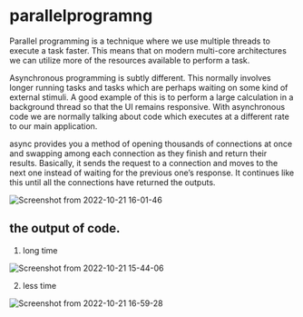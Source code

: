 # parallelprogramng
Parallel programming is a technique where we use multiple threads to execute a task faster. 
This means that on modern multi-core architectures we can utilize more of the resources available to perform a task.

Asynchronous programming is subtly different. This normally involves longer running tasks and tasks which are perhaps waiting
on some kind of external stimuli. 
A good example of this is to perform a large calculation in a background thread so that the UI remains responsive.
With asynchronous code we are normally talking about code which executes at a different rate to our main application.


 async provides you a method of opening thousands of connections at once and swapping among each connection as they finish and return their results. 
 Basically, it sends the request to a connection and moves to the next one instead of waiting for the previous one’s response. 
 It continues like this until all the connections have returned the outputs. 


![Screenshot from 2022-10-21 16-01-46](https://user-images.githubusercontent.com/66484788/197202431-290d052d-50f3-4af4-a161-2d28716e0827.png)




## the output of code.
1) long time

![Screenshot from 2022-10-21 15-44-06](https://user-images.githubusercontent.com/66484788/197214752-1d7c09a3-6c0d-447a-9dfa-9c18bb3d1e4b.png)


2) less time

![Screenshot from 2022-10-21 16-59-28](https://user-images.githubusercontent.com/66484788/197213781-82ef1277-e945-48e6-970c-b4164705159c.png)
